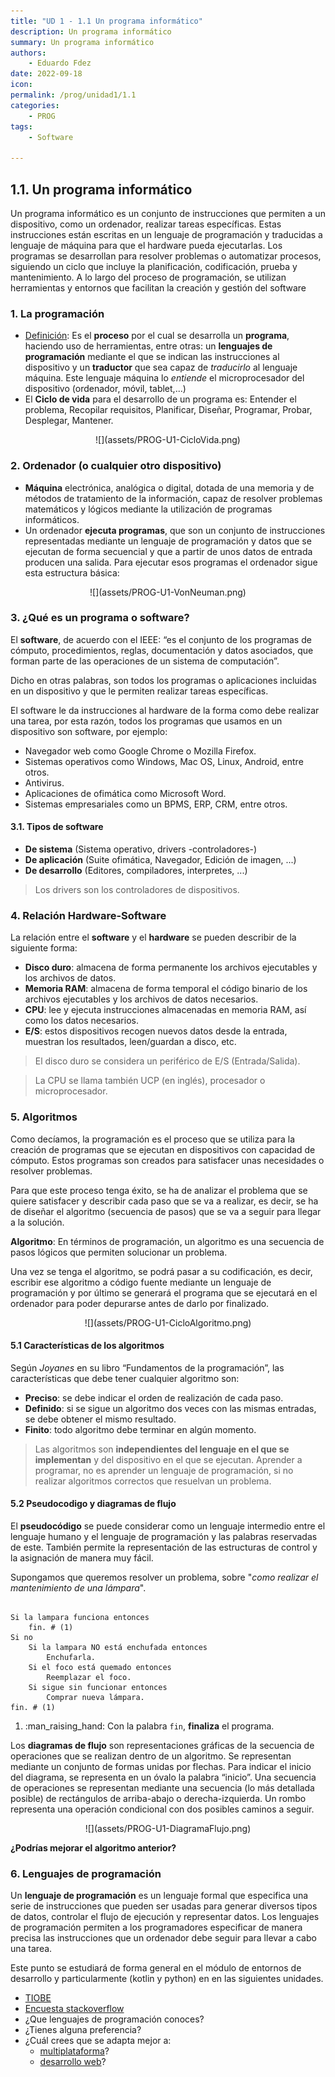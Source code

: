 ```yaml
---
title: "UD 1 - 1.1 Un programa informático"
description: Un programa informático
summary: Un programa informático
authors:
    - Eduardo Fdez
date: 2022-09-18
icon: 
permalink: /prog/unidad1/1.1
categories:
    - PROG
tags:
    - Software
    
---
```


## 1.1. Un programa informático

Un programa informático es un conjunto de instrucciones que permiten a un dispositivo, como un ordenador, realizar tareas específicas. Estas instrucciones están escritas en un lenguaje de programación y traducidas a lenguaje de máquina para que el hardware pueda ejecutarlas. Los programas se desarrollan para resolver problemas o automatizar procesos, siguiendo un ciclo que incluye la planificación, codificación, prueba y mantenimiento. A lo largo del proceso de programación, se utilizan herramientas y entornos que facilitan la creación y gestión del software

### 1. La programación
* [Definición](https://es.wikipedia.org/wiki/Programaci%C3%B3n): Es el **proceso** por el cual se desarrolla un **programa**, haciendo uso de herramientas, entre otras: un **lenguajes de programación** mediante el que se indican las instrucciones al dispositivo y un **traductor** que sea capaz de *traducirlo* al lenguaje máquina. Este lenguaje máquina lo *entiende* el microprocesador del dispositivo (ordenador, móvil, tablet,...)
* El **Ciclo de vida** para el desarrollo de un programa es: Entender el problema, Recopilar requisitos, Planificar, Diseñar, Programar, Probar, Desplegar, Mantener.

<center>![](assets/PROG-U1-CicloVida.png)</center>

### 2. Ordenador (o cualquier otro dispositivo)
* **Máquina** electrónica, analógica o digital, dotada de una memoria y de métodos de tratamiento de la información, capaz de resolver problemas matemáticos y lógicos mediante la utilización de programas informáticos.
* Un ordenador **ejecuta programas**, que son un conjunto de instrucciones representadas mediante un lenguaje de programación y datos que se ejecutan de forma secuencial y que a partir de unos datos de entrada producen una salida. Para ejecutar esos programas el ordenador sigue esta estructura básica:

<center>![](assets/PROG-U1-VonNeuman.png)</center>

### 3. ¿Qué es un programa o software?
El **software**, de acuerdo con el IEEE: “es el conjunto de los programas de cómputo, procedimientos, reglas, documentación y datos asociados, que forman parte de las operaciones de un sistema de computación”.

Dicho en otras palabras, son todos los programas o aplicaciones incluidas en un dispositivo y que le permiten realizar tareas específicas.

El software le da instrucciones al hardware de la forma como debe realizar una tarea, por esta razón, todos los programas que usamos en un dispositivo son software, por ejemplo:

* Navegador web como Google Chrome o Mozilla Firefox.
* Sistemas operativos como Windows, Mac OS, Linux, Android, entre otros.
* Antivirus.
* Aplicaciones de ofimática como Microsoft Word.
* Sistemas empresariales como un BPMS, ERP, CRM, entre otros.

#### 3.1. Tipos de software
* **De sistema** (Sistema operativo, drivers -controladores-)
* **De aplicación** (Suite ofimática, Navegador, Edición de imagen, ...)
* **De desarrollo** (Editores, compiladores, interpretes, ...)

> Los drivers son los controladores de dispositivos.

### 4. Relación Hardware-Software  
  
La relación entre el **software** y el **hardware** se pueden describir de la siguiente forma:  
  
* **Disco duro**: almacena de forma permanente los archivos ejecutables y los archivos de datos.  
* **Memoria RAM**: almacena de forma temporal el código binario de los archivos ejecutables y los archivos de datos necesarios.  
* **CPU**: lee y ejecuta instrucciones almacenadas en memoria RAM, así como los datos necesarios.  
* **E/S**: estos dispositivos recogen nuevos datos desde la entrada, muestran los resultados, leen/guardan a disco, etc.  
  
  
> El disco duro se considera un periférico de E/S (Entrada/Salida).

> La CPU se llama también UCP (en inglés), procesador o microprocesador.

### 5. Algoritmos
Como decíamos, la programación es el proceso que se utiliza para la creación de programas que se ejecutan en dispositivos con capacidad de cómputo. Estos programas son creados para satisfacer unas necesidades o resolver problemas.

Para que este proceso tenga éxito, se ha de analizar el problema que se quiere satisfacer y describir cada paso que se va a realizar, es decir, se ha de diseñar el algoritmo (secuencia de pasos) que se va a seguir para llegar a la solución.

**Algoritmo**: En términos de programación, un algoritmo es una secuencia de pasos lógicos que permiten solucionar un problema.

Una vez se tenga el algoritmo, se podrá pasar a su codificación, es decir, escribir ese algoritmo a código fuente mediante un lenguaje de programación y por último se generará el programa que se ejecutará en el ordenador para poder depurarse antes de darlo por finalizado.

<center> ![](assets/PROG-U1-CicloAlgoritmo.png) </center>


#### 5.1 Características de los algoritmos   
   
Según *Joyanes* en su libro “Fundamentos de la programación”, las características que debe tener cualquier algoritmo son:   
   
* **Preciso**: se debe indicar el orden de realización de cada paso.   
* **Definido**: si se sigue un algoritmo dos veces con las mismas entradas, se debe obtener el mismo resultado.   
* **Finito**: todo algoritmo debe terminar en algún momento.   
   

> Las algoritmos son **independientes del lenguaje en el que se implementan** y del dispositivo en el que se ejecutan. 
> Aprender a programar, no es aprender un lenguaje de programación, si no realizar algoritmos correctos que resuelvan un problema.

#### 5.2 Pseudocodigo y diagramas de flujo

El **pseudocódigo** se puede considerar como un lenguaje intermedio entre el lenguaje humano y el lenguaje de programación y las palabras reservadas de este. También permite la representación de las estructuras de control y la asignación de manera muy fácil.

Supongamos que queremos resolver un problema, sobre "*como realizar el mantenimiento de una lámpara*".


```  

Si la lampara funciona entonces
    fin. # (1)
Si no
    Si la lampara NO está enchufada entonces
        Enchufarla.
    Si el foco está quemado entonces
        Reemplazar el foco.
    Si sigue sin funcionar entonces
        Comprar nueva lámpara.
fin. # (1)      

``` 


1.  :man_raising_hand: Con la palabra `fin`, __finaliza__ el programa.

Los **diagramas de flujo** son representaciones gráficas de la secuencia de operaciones que se realizan dentro de un algoritmo.
Se representan mediante un conjunto de formas unidas por flechas. Para indicar el inicio del diagrama, se representa en un óvalo la palabra “inicio”. Una secuencia de operaciones se representan mediante una secuencia (lo más detallada posible) de rectángulos de arriba-abajo o derecha-izquierda. Un rombo representa una operación condicional con dos posibles caminos a seguir.

<center>![](assets/PROG-U1-DiagramaFlujo.png)</center>

**¿Podrías mejorar el algoritmo anterior?**

### 6. Lenguajes de programación
Un **lenguaje de programación** es un lenguaje formal que especifica una serie de instrucciones que pueden ser usadas para generar diversos tipos de datos, controlar el flujo de ejecución y representar datos. Los lenguajes de programación permiten a los programadores especificar de manera precisa las instrucciones que un ordenador debe seguir para llevar a cabo una tarea.

Este punto se estudiará de forma general en el módulo de entornos de desarrollo y particularmente (kotlin y python) en en las siguientes unidades.

- [TIOBE](https://www.tiobe.com/tiobe-index/)
- [Encuesta stackoverflow](https://insights.stackoverflow.com/survey/2021#overview)
- ¿Que lenguajes de programación conoces?
- ¿Tienes alguna preferencia?
- ¿Cuál crees que se adapta mejor a:
    * [multiplataforma](https://kotlinlang.org/docs/mpp-intro.html)?
    * [desarrollo web](https://keepcoding.io/blog/lenguajes-desarrollo-web/)?
